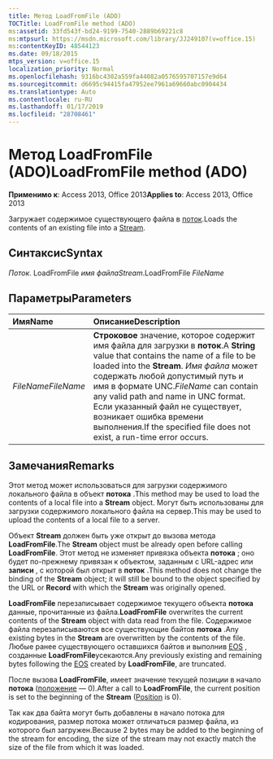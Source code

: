 ```yaml
---
title: Метод LoadFromFile (ADO)
TOCTitle: LoadFromFile method (ADO)
ms:assetid: 33fd543f-bd24-9199-7540-2889b69221c8
ms:mtpsurl: https://msdn.microsoft.com/library/JJ249107(v=office.15)
ms:contentKeyID: 48544123
ms.date: 09/18/2015
mtps_version: v=office.15
localization_priority: Normal
ms.openlocfilehash: 9316bc4302a559fa44082a0576595707157e9d64
ms.sourcegitcommit: d6695c94415fa47952ee7961a69660abc0904434
ms.translationtype: Auto
ms.contentlocale: ru-RU
ms.lasthandoff: 01/17/2019
ms.locfileid: "28708461"
---
```

# <a name="loadfromfile-method-ado"></a><span data-ttu-id="b56c0-102">Метод LoadFromFile (ADO)</span><span class="sxs-lookup"><span data-stu-id="b56c0-102">LoadFromFile method (ADO)</span></span>

<span data-ttu-id="b56c0-103">**Применимо к**: Access 2013, Office 2013</span><span class="sxs-lookup"><span data-stu-id="b56c0-103">**Applies to**: Access 2013, Office 2013</span></span>

<span data-ttu-id="b56c0-104">Загружает содержимое существующего файла в [поток](stream-object-ado.md).</span><span class="sxs-lookup"><span data-stu-id="b56c0-104">Loads the contents of an existing file into a [Stream](stream-object-ado.md).</span></span>

## <a name="syntax"></a><span data-ttu-id="b56c0-105">Синтаксис</span><span class="sxs-lookup"><span data-stu-id="b56c0-105">Syntax</span></span>

<span data-ttu-id="b56c0-106">*Поток*. LoadFromFile *имя файла*</span><span class="sxs-lookup"><span data-stu-id="b56c0-106">*Stream*.LoadFromFile *FileName*</span></span>

## <a name="parameters"></a><span data-ttu-id="b56c0-107">Параметры</span><span class="sxs-lookup"><span data-stu-id="b56c0-107">Parameters</span></span>

|<span data-ttu-id="b56c0-108">Имя</span><span class="sxs-lookup"><span data-stu-id="b56c0-108">Name</span></span> |<span data-ttu-id="b56c0-109">Описание</span><span class="sxs-lookup"><span data-stu-id="b56c0-109">Description</span></span>|
|:----|:----------|
|<span data-ttu-id="b56c0-110">*FileName*</span><span class="sxs-lookup"><span data-stu-id="b56c0-110">*FileName*</span></span> |<span data-ttu-id="b56c0-111">**Строковое** значение, которое содержит имя файла для загрузки в **поток**.</span><span class="sxs-lookup"><span data-stu-id="b56c0-111">A **String** value that contains the name of a file to be loaded into the **Stream**.</span></span> <span data-ttu-id="b56c0-112">*Имя файла* может содержать любой допустимый путь и имя в формате UNC.</span><span class="sxs-lookup"><span data-stu-id="b56c0-112">*FileName* can contain any valid path and name in UNC format.</span></span> <span data-ttu-id="b56c0-113">Если указанный файл не существует, возникает ошибка времени выполнения.</span><span class="sxs-lookup"><span data-stu-id="b56c0-113">If the specified file does not exist, a run-time error occurs.</span></span>|

## <a name="remarks"></a><span data-ttu-id="b56c0-114">Замечания</span><span class="sxs-lookup"><span data-stu-id="b56c0-114">Remarks</span></span>

<span data-ttu-id="b56c0-115">Этот метод может использоваться для загрузки содержимого локального файла в объект **потока** .</span><span class="sxs-lookup"><span data-stu-id="b56c0-115">This method may be used to load the contents of a local file into a **Stream** object.</span></span> <span data-ttu-id="b56c0-116">Могут быть использованы для загрузки содержимого локального файла на сервер.</span><span class="sxs-lookup"><span data-stu-id="b56c0-116">This may be used to upload the contents of a local file to a server.</span></span>

<span data-ttu-id="b56c0-117">Объект **Stream** должен быть уже открыт до вызова метода **LoadFromFile**.</span><span class="sxs-lookup"><span data-stu-id="b56c0-117">The **Stream** object must be already open before calling **LoadFromFile**.</span></span> <span data-ttu-id="b56c0-118">Этот метод не изменяет привязка объекта **потока** ; оно будет по-прежнему привязан к объектом, заданным с URL-адрес или **записи** , с которой был открыт в **поток** .</span><span class="sxs-lookup"><span data-stu-id="b56c0-118">This method does not change the binding of the **Stream** object; it will still be bound to the object specified by the URL or **Record** with which the **Stream** was originally opened.</span></span>

<span data-ttu-id="b56c0-119">**LoadFromFile** перезаписывает содержимое текущего объекта **потока** данные, прочитанные из файла.</span><span class="sxs-lookup"><span data-stu-id="b56c0-119">**LoadFromFile** overwrites the current contents of the **Stream** object with data read from the file.</span></span> <span data-ttu-id="b56c0-120">Содержимое файла перезаписываются все существующие байтов **потока** .</span><span class="sxs-lookup"><span data-stu-id="b56c0-120">Any existing bytes in the **Stream** are overwritten by the contents of the file.</span></span> <span data-ttu-id="b56c0-121">Любые ранее существующего оставшихся байтов и выполнив [EOS](eos-property-ado.md) , созданные **LoadFromFile**усекаются.</span><span class="sxs-lookup"><span data-stu-id="b56c0-121">Any previously existing and remaining bytes following the [EOS](eos-property-ado.md) created by **LoadFromFile**, are truncated.</span></span>

<span data-ttu-id="b56c0-122">После вызова **LoadFromFile**, имеет значение текущей позиции в начало **потока** ([положение](position-property-ado.md) — 0).</span><span class="sxs-lookup"><span data-stu-id="b56c0-122">After a call to **LoadFromFile**, the current position is set to the beginning of the **Stream** ([Position](position-property-ado.md) is 0).</span></span>

<span data-ttu-id="b56c0-123">Так как два байта могут быть добавлены в начало потока для кодирования, размер потока может отличаться размер файла, из которого был загружен.</span><span class="sxs-lookup"><span data-stu-id="b56c0-123">Because 2 bytes may be added to the beginning of the stream for encoding, the size of the stream may not exactly match the size of the file from which it was loaded.</span></span>

